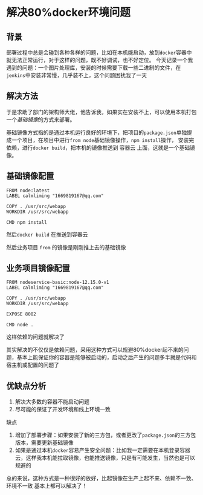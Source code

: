 # 解决80%docker环境问题

## 背景
部署过程中总是会碰到各种各样的问题，比如在本机能启动，放到`docker`容器中就无法正常运行，对于这样的问题，既不好调试，也不好定位。
今天记录一个我遇到的问题：一个图片处理库，安装的时候需要下载一些二进制的文件，在`jenkins`中安装非常慢，几乎装不上，这个问题困扰我了一天

## 解决方法

于是求助了部门的架构师大佬，他告诉我，如果实在安装不上，可以使用本机打包一个*基础镜像*的方式来部署。  

基础镜像方式指的是通过本机运行良好的环境下，把项目的`package.json`单独提成一个项目，在项目中进行`from node`基础镜像操作，`npm install`操作，
  安装完依赖，进行`docker build`，把本机的镜像推送到 容器云 上面，这就是一个基础镜像。  

## 基础镜像配置

```
FROM node:latest
LABEL calmliming "1669819167@qq.com"

COPY . /usr/src/webapp
WORKDIR /usr/src/webapp

CMD npm install 
```
然后`docker build`
在推送到容器云
  
然后业务项目 `from` 的镜像是刚刚推上去的基础镜像

## 业务项目镜像配置
```
FROM nodeservice-basic:node-12.15.0-v1
LABEL calmliming "1669819167@qq.com"

COPY . /usr/src/webapp
WORKDIR /usr/src/webapp

EXPOSE 8082

CMD node .
```

这样依赖的问题就解决了

其实解决的不仅仅是依赖问题，采用这种方式可以规避80%docker起不来的问题，基本上能保证你的容器是能够被启动的，启动之后产生的问题多半就是代码和宿主机或配置的问题了  

## 优缺点分析

1. 解决大多数的容器不能启动问题
2. 尽可能的保证了开发环境和线上环境一致

缺点  
1. 增加了部署步骤：如果安装了新的三方包，或者更改了`package.json`的三方包版本，需要更新基础镜像
2. 如果是通过本机`docker`容易产生安全问题：比如我一定需要在本机登录容器云，这样我本机能拉取镜像，也能推送镜像，只是有可能发生，当然也是可以规避的

总的来说，这种方式是一种很好的放好，比起镜像在生产上起不来、依赖不一致、环境不一致 基本上都可以解决了！

